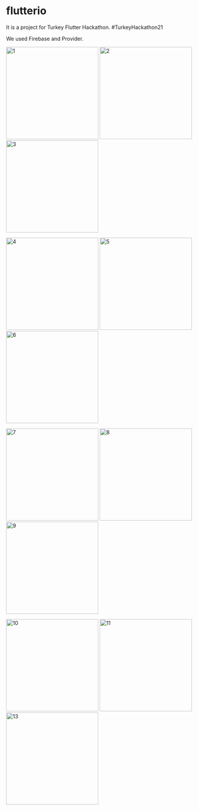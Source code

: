 # flutterio

It is a project for Turkey Flutter Hackathon. #TurkeyHackathon21

We used Firebase and Provider.

<img width="250" alt="1" src="https://user-images.githubusercontent.com/13748518/110828302-f36ba700-82a7-11eb-9743-9a9e5d266063.png"> <img width="250" alt="2" src="https://user-images.githubusercontent.com/13748518/110828309-f5356a80-82a7-11eb-96b6-bb05644d9254.png"> <img width="250" alt="3" src="https://user-images.githubusercontent.com/13748518/110828315-f6ff2e00-82a7-11eb-8c95-60f2e239ee06.png">

<img width="250" alt="4" src="https://user-images.githubusercontent.com/13748518/110828323-f9fa1e80-82a7-11eb-9357-86ca36b67278.png"> <img width="250" alt="5" src="https://user-images.githubusercontent.com/13748518/110828335-fe263c00-82a7-11eb-8634-337e54f670d8.png"> <img width="250" alt="6" src="https://user-images.githubusercontent.com/13748518/110828374-08483a80-82a8-11eb-9ed6-4035dbebd547.png">

<img width="250" alt="7" src="https://user-images.githubusercontent.com/13748518/110828383-0aaa9480-82a8-11eb-9964-53643d44b39a.png"> <img width="250" alt="8" src="https://user-images.githubusercontent.com/13748518/110828394-0c745800-82a8-11eb-834a-1ee68fb990b9.png"> <img width="250" alt="9" src="https://user-images.githubusercontent.com/13748518/110828396-0da58500-82a8-11eb-83bb-cda98d60680c.png">

<img width="250" alt="10" src="https://user-images.githubusercontent.com/13748518/110828399-0ed6b200-82a8-11eb-98ea-530803643982.png"> <img width="250" alt="11" src="https://user-images.githubusercontent.com/13748518/110828406-1007df00-82a8-11eb-85bf-cf35919fce5a.png"> <img width="250" alt="13" src="https://user-images.githubusercontent.com/13748518/110828430-1433fc80-82a8-11eb-8549-fcbf822194ab.png">
